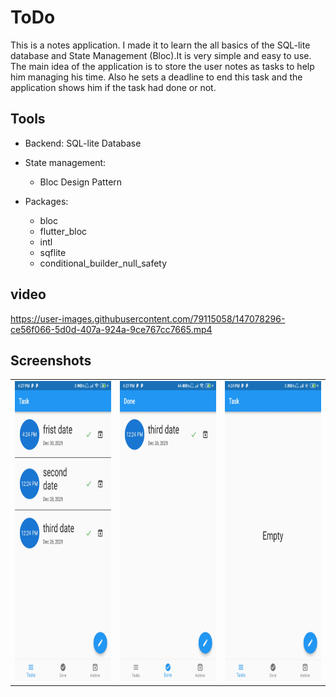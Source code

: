 # ToDo
This is a notes application. I made it to learn the all basics of the SQL-lite database and State Management (Bloc).It is very simple and easy to use. The main idea of the application is to store the user notes as tasks to help him managing his time. Also he sets a deadline to end this task and the application shows him if the task had done or not.

## Tools

- Backend: SQL-lite Database
- State management:
    - Bloc Design Pattern

- Packages:
    - bloc
    - flutter_bloc
    - intl
    - sqflite
    - conditional_builder_null_safety
## video
https://user-images.githubusercontent.com/79115058/147078296-ce56f066-5d0d-407a-924a-9ce767cc7665.mp4

## Screenshots
<table>
  <tr>
    <td><img src="lib/screen_shots/todo1.jpg" width=270 height=480></td>
    <td><img src="lib/screen_shots/todo2.jpg" width=270 height=480></td>
    <td><img src="lib/screen_shots/todo3.jpg" width=270 height=480></td>
  </tr>
 </table>


